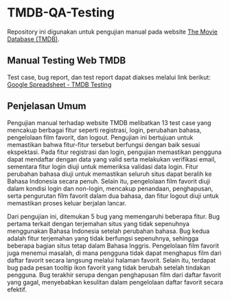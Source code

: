 # TMDB-QA-Testing
Repository ini digunakan untuk pengujian manual pada website [The Movie Database (TMDB)](https://www.themoviedb.org).

## Manual Testing Web TMDB

Test case, bug report, dan test report dapat diakses melalui link berikut:  
[Google Spreadsheet - TMDB Testing](https://docs.google.com/spreadsheets/d/1gccDyNH5z10r6LChsOeaRbHhPmGV0qrwgtctzPtbu4U/edit?usp=sharing)

## Penjelasan Umum

Pengujian manual terhadap website TMDB melibatkan 13 test case yang mencakup berbagai fitur seperti registrasi, login, perubahan bahasa, pengelolaan film favorit, dan logout. Pengujian ini bertujuan untuk memastikan bahwa fitur-fitur tersebut berfungsi dengan baik sesuai ekspektasi. Pada fitur registrasi dan login, pengujian memastikan pengguna dapat mendaftar dengan data yang valid serta melakukan verifikasi email, sementara fitur login diuji untuk memeriksa validasi data login. Fitur perubahan bahasa diuji untuk memastikan seluruh situs dapat beralih ke Bahasa Indonesia secara penuh. Selain itu, pengelolaan film favorit diuji dalam kondisi login dan non-login, mencakup penandaan, penghapusan, serta pengurutan film favorit dalam dua bahasa, dan fitur logout diuji untuk memastikan proses keluar berjalan lancar.

Dari pengujian ini, ditemukan 5 bug yang memengaruhi beberapa fitur. Bug pertama terkait dengan terjemahan situs yang tidak sepenuhnya menggunakan Bahasa Indonesia setelah perubahan bahasa. Bug kedua adalah fitur terjemahan yang tidak berfungsi sepenuhnya, sehingga beberapa bagian situs tetap dalam Bahasa Inggris. Pengelolaan film favorit juga menemui masalah, di mana pengguna tidak dapat menghapus film dari daftar favorit secara langsung melalui halaman favorit. Selain itu, terdapat bug pada pesan tooltip ikon favorit yang tidak berubah setelah tindakan pengguna. Bug terakhir serupa dengan penghapusan film dari daftar favorit yang gagal, menyebabkan kesulitan dalam pengelolaan daftar favorit secara efektif.
